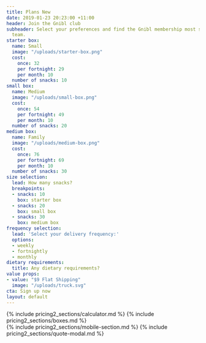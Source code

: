 ```yaml
---
title: Plans New
date: 2019-01-23 20:23:00 +11:00
header: Join the Gnibl club
subheader: Select your preferences and find the Gnibl membership most suited to your
  team.
starter box:
  name: Small
  image: "/uploads/starter-box.png"
  cost:
    once: 32
    per fortnight: 29
    per month: 10
  number of snacks: 10
small box:
  name: Medium
  image: "/uploads/small-box.png"
  cost:
    once: 54
    per fortnight: 49
    per month: 10
  number of snacks: 20
medium box:
  name: Family
  image: "/uploads/medium-box.png"
  cost:
    once: 76
    per fortnight: 69
    per month: 10
  number of snacks: 30
size selection:
  lead: How many snacks?
  breakpoints:
  - snacks: 10
    box: starter box
  - snacks: 20
    box: small box
  - snacks: 30
    box: medium box
frequency selection:
  lead: 'Select your delivery frequency:'
  options:
  - weekly
  - fortnightly
  - monthly
dietary requirements:
  title: Any dietary requirements?
value props:
- value: "$9 Flat Shipping"
  image: "/uploads/truck.svg"
cta: Sign up now
layout: default
---
```


<main class="pricing fixed-header dotted-bg">
<div class="desktop">
<div class="table"></div>
{% include pricing2_sections/calculator.md %}
{% include pricing2_sections/boxes.md %}
</div>
{% include pricing2_sections/mobile-section.md %}
  {% include pricing2_sections/quote-modal.md %}
</main>
